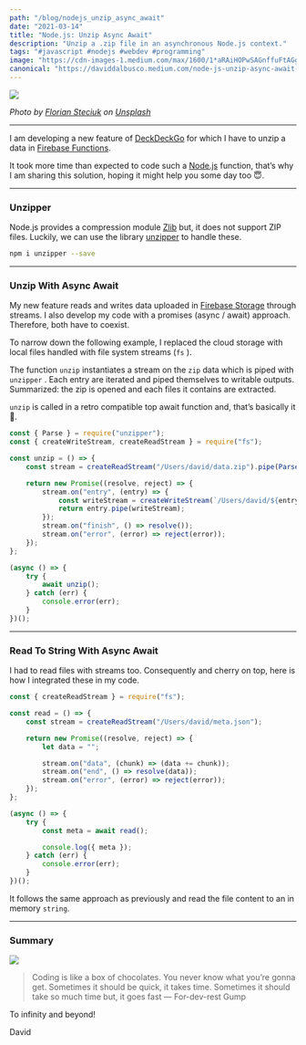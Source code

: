 ```yaml
---
path: "/blog/nodejs_unzip_async_await"
date: "2021-03-14"
title: "Node.js: Unzip Async Await"
description: "Unzip a .zip file in an asynchronous Node.js context."
tags: "#javascript #nodejs #webdev #programming"
image: "https://cdn-images-1.medium.com/max/1600/1*aRAiHOPwSAGnffuFtAGghA.jpeg"
canonical: "https://daviddalbusco.medium.com/node-js-unzip-async-await-901040d30393"
---
```


![](https://cdn-images-1.medium.com/max/1600/1*aRAiHOPwSAGnffuFtAGghA.jpeg)

_Photo by [Florian Steciuk](https://unsplash.com/@flo_stk?utm_source=unsplash&utm_medium=referral&utm_content=creditCopyText) on [Unsplash](https://medium.com/s/photos/highway?utm_source=unsplash&utm_medium=referral&utm_content=creditCopyText)_

---

I am developing a new feature of [DeckDeckGo](https://deckdeckgo.com) for which I have to unzip a data in [Firebase Functions](https://firebase.google.com/docs/functions).

It took more time than expected to code such a [Node.js](https://nodejs.org/) function, that’s why I am sharing this solution, hoping it might help you some day too 😇.

---

### Unzipper

Node.js provides a compression module [Zlib](https://nodejs.org/api/zlib.html) but, it does not support ZIP files. Luckily, we can use the library [unzipper](https://github.com/ZJONSSON/node-unzipper) to handle these.

```bash
npm i unzipper --save
```

---

### Unzip With Async Await

My new feature reads and writes data uploaded in [Firebase Storage](https://firebase.google.com/docs/storage) through streams. I also develop my code with a promises (async / await) approach. Therefore, both have to coexist.

To narrow down the following example, I replaced the cloud storage with local files handled with file system streams (`fs` ).

The function `unzip` instantiates a stream on the `zip` data which is piped with `unzipper` . Each entry are iterated and piped themselves to writable outputs. Summarized: the zip is opened and each files it contains are extracted.

`unzip` is called in a retro compatible top await function and, that’s basically it 🥳.

```javascript
const { Parse } = require("unzipper");
const { createWriteStream, createReadStream } = require("fs");

const unzip = () => {
	const stream = createReadStream("/Users/david/data.zip").pipe(Parse());

	return new Promise((resolve, reject) => {
		stream.on("entry", (entry) => {
			const writeStream = createWriteStream(`/Users/david/${entry.path}`);
			return entry.pipe(writeStream);
		});
		stream.on("finish", () => resolve());
		stream.on("error", (error) => reject(error));
	});
};

(async () => {
	try {
		await unzip();
	} catch (err) {
		console.error(err);
	}
})();
```

---

### Read To String With Async Await

I had to read files with streams too. Consequently and cherry on top, here is how I integrated these in my code.

```javascript
const { createReadStream } = require("fs");

const read = () => {
	const stream = createReadStream("/Users/david/meta.json");

	return new Promise((resolve, reject) => {
		let data = "";

		stream.on("data", (chunk) => (data += chunk));
		stream.on("end", () => resolve(data));
		stream.on("error", (error) => reject(error));
	});
};

(async () => {
	try {
		const meta = await read();

		console.log({ meta });
	} catch (err) {
		console.error(err);
	}
})();
```

It follows the same approach as previously and read the file content to an in memory `string`.

---

### Summary

![](https://cdn-images-1.medium.com/max/1600/1*6wJfY8vH1FbC1s4Uzxy0QQ.gif)

> Coding is like a box of chocolates. You never know what you’re gonna get. Sometimes it should be quick, it takes time. Sometimes it should take so much time but, it goes fast — For-dev-rest Gump

To infinity and beyond!

David
